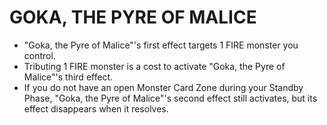 # GOKA, THE PYRE OF MALICE

*   "Goka, the Pyre of Malice"'s first effect targets 1 FIRE monster you control.
*   Tributing 1 FIRE monster is a cost to activate "Goka, the Pyre of Malice"'s third effect.
*   If you do not have an open Monster Card Zone during your Standby Phase, "Goka, the Pyre of Malice"'s second effect still activates, but its effect disappears when it resolves.

